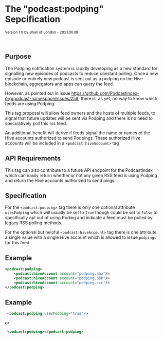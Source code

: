 # The "podcast:podping" Sepcification

<small>Version 1.0 by Brian of London - 2021.06.08</small>

<br>

## Purpose

The Podping notification system is rapidly developing as a new standard for signalling new episodes of podcasts to reduce constant polling. Once a new episode or entirely new podcast is sent out as a podping on the Hive blockchain, aggregators and apps can query the feed.

However, as pointed out in issue https://github.com/Podcastindex-org/podcast-namespace/issues/258, there is, as yet, no way to know which feeds are using Podping.

This tag proposal will allow feed owners and the hosts of multiple feeds, to signal that future updates will be sent via Podping and there is no need to speculatively poll this rss feed.

An additional benefit will derive if feeds signal the name or names of the Hive accounts authorized to send Podpings. These authorized Hive accounts will be included in a `<podcast:hiveAccount>` tag

## API Requirements

This tag can also contribute to a future API endpoint for the PodcastIndex which can easily return whether or not any given RSS feed is using Podping and return the Hive accounts authorized to send pings.

## Specification

For the `<podcast:podping>` tag there is only one optional attribute `usesPodping` which will usually be set to `True` though could be set to `False` to specifically opt out of using Poding and indicate a feed must be polled by legacy RSS polling methods.

For the optional but helpful `<podcast:hiveAccount>` tag there is one attribute, a single value with a single Hive account which is allowed to issue `podpings` for this feed.

## Example

```xml
<podcast:podping>
    <podcast:hiveAccount account="podping.aaa"/>
    <podcast:hiveAccount account="podping.bbb"/>
    <podcast:hiveAccount account="podping.ccc"/>
</podcast:podping>
```

## Example

```xml
 <podcast:podping usesPodping="true"/>
```

or

```xml
 <podcast:podping></podcast:podping>
```